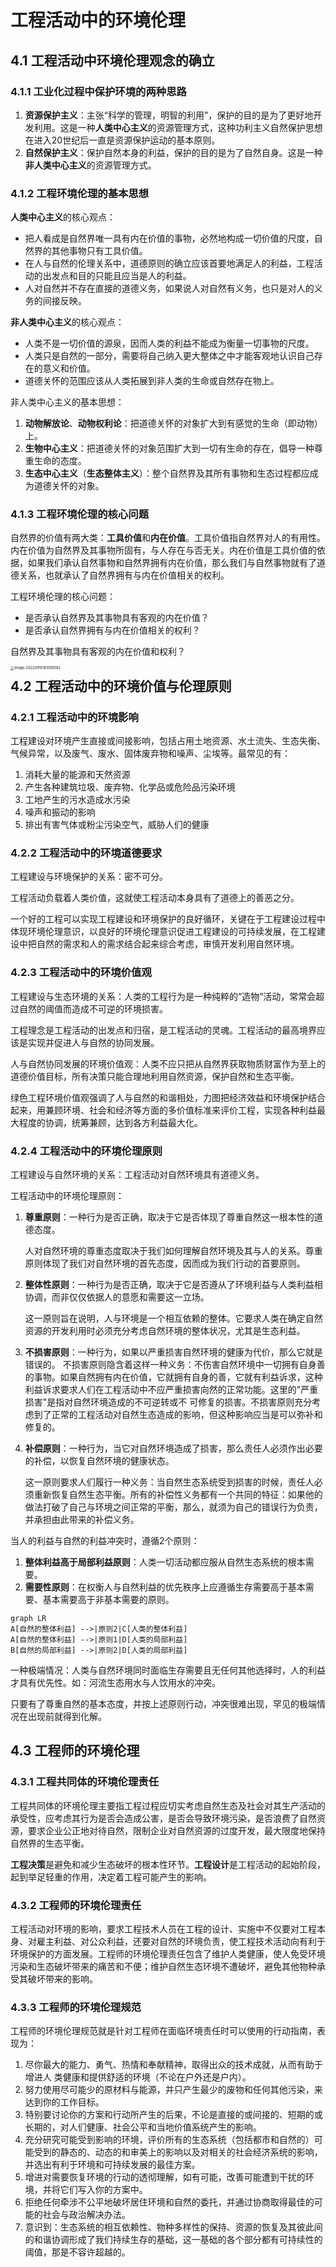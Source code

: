 #  工程活动中的环境伦理

##  4.1 工程活动中环境伦理观念的确立

###  4.1.1 工业化过程中保护环境的两种思路

1. **资源保护主义**：主张“科学的管理，明智的利用”，保护的目的是为了更好地开发利用。这是一种**人类中心主义**的资源管理方式，这种功利主义自然保护思想在进入20世纪后一直是资源保护运动的基本原则。
2. **自然保护主义**：保护自然本身的利益，保护的目的是为了自然自身。这是一种**非人类中心主义**的资源管理方式。

###  4.1.2 工程环境伦理的基本思想

**人类中心主义**的核心观点：

* 把人看成是自然界唯一具有内在价值的事物，必然地构成一切价值的尺度，自然界的其他事物只有工具价值。
* 在人与自然的伦理关系中，道德原则的确立应该首要地满足人的利益，工程活动的出发点和目的只能且应当是人的利益。
* 人对自然并不存在直接的道德义务，如果说人对自然有义务，也只是对人的义务的间接反映。

**非人类中心主义**的核心观点：

* 人类不是一切价值的源泉，因而人类的利益不能成为衡量一切事物的尺度。
* 人类只是自然的一部分，需要将自己纳入更大整体之中才能客观地认识自己存在的意义和价值。
* 道德关怀的范围应该从人类拓展到非人类的生命或自然存在物上。



非人类中心主义的基本思想：

1. **动物解放论**、**动物权利论**：把道德关怀的对象扩大到有感觉的生命（即动物）上。
2. **生物中心主义**：把道德关怀的对象范围扩大到一切有生命的存在，倡导一种尊重生命的态度。
3. **生态中心主义**（**生态整体主义**）：整个自然界及其所有事物和生态过程都应成为道德关怀的对象。

###  4.1.3 工程环境伦理的核心问题

自然界的价值有两大类：**工具价值**和**内在价值**。工具价值指自然界对人的有用性。内在价值为自然界及其事物所固有，与人存在与否无关。内在价值是工具价值的依据，如果我们承认自然事物和自然界拥有内在价值，那么我们与自然事物就有了道德关系，也就承认了自然界拥有与内在价值相关的权利。

工程环境伦理的核心问题：

* 是否承认自然界及其事物具有客观的内在价值？
* 是否承认自然界拥有与内在价值相关的权利？



自然界及其事物具有客观的内在价值和权利？

<img src="C:\Users\81228\AppData\Roaming\Typora\typora-user-images\image-20220910161056582.png" alt="image-20220910161056582" style="zoom:40%;float:left" />

##  4.2 工程活动中的环境价值与伦理原则

###  4.2.1 工程活动中的环境影响

工程建设对环境产生直接或间接影响，包括占用土地资源、水土流失、生态失衡、气候异常，以及废气、废水、固体废弃物和噪声、尘埃等。最常见的有：

1. 消耗大量的能源和天然资源
2. 产生各种建筑垃圾、废弃物、化学品或危险品污染环境
3. 工地产生的污水造成水污染
4. 噪声和振动的影响
5. 排出有害气体或粉尘污染空气，威胁人们的健康

###  4.2.2 工程活动中的环境道德要求

工程建设与环境保护的关系：密不可分。

工程活动负载着人类价值，这就使工程活动本身具有了道德上的善恶之分。

一个好的工程可以实现工程建设和环境保护的良好循环，关键在于工程建设过程中体现环境伦理意识，以良好的环境伦理意识促进工程建设的可持续发展，在工程建设中把自然的需求和人的需求结合起来综合考虑，审慎开发利用自然环境。

###  4.2.3 工程活动中的环境价值观

工程建设与生态环境的关系：人类的工程行为是一种纯粹的“造物”活动，常常会超过自然的阈值而造成不可逆的环境损害。

工程理念是工程活动的出发点和归宿，是工程活动的灵魂。工程活动的最高境界应该是实现并促进人与自然的协同发展。

人与自然协同发展的环境价值观：人类不应只把从自然界获取物质财富作为至上的道德价值目标，所有决策只能合理地利用自然资源，保护自然和生态平衡。

绿色工程环境价值观强调了人与自然的和谐相处，力图把经济效益和环境保护结合起来，用兼顾环境、社会和经济等方面的多价值标准来评价工程，实现各种利益最大程度的协调，统筹兼顾，达到各方利益最大化。

###  4.2.4 工程活动中的环境伦理原则

工程建设与自然环境的关系：工程活动对自然环境具有道德义务。

工程活动中的环境伦理原则：

1. **尊重原则**：一种行为是否正确，取决于它是否体现了尊重自然这一根本性的道德态度。

   人对自然环境的尊重态度取决于我们如何理解自然环境及其与人的关系。尊重原则体现了我们对自然环境的首先态度，因而成为我们行动的首要原则。

2. **整体性原则**：一种行为是否正确，取决于它是否遵从了环境利益与人类利益相协调，而非仅仅依据人的意愿和需要这一立场。

   这一原则旨在说明，人与环境是一个相互依赖的整体。它要求人类在确定自然资源的开发利用时必须充分考虑自然环境的整体状况，尤其是生态利益。

3. **不损害原则**：一种行为，如果以严重损害自然环境的健康为代价，那么它就是错误的。
   不损害原则隐含着这样一种义务：不伤害自然环境中一切拥有自身善的事物。如果自然拥有内在价值，它就拥有自身的善，它就有利益诉求，这种利益诉求要求人们在工程活动中不应严重损害向然的正常功能。这里的"严重损害"是指对自然环境造成的不可逆转或不 可修复的损害。不损害原则充分考虑到了正常的工程活动对自然生态造成的影响，但这种影响应当是可以弥补和修复的。

4. **补偿原则**：一种行为，当它对自然环境造成了损害，那么责任人必须作出必要的补偿，以恢复自然环境的健康状态。

   这一原则要求人们履行一种义务：当自然生态系统受到损害的时候，责任人必须重新恢复自然生态平衡。所有的补偿性义务都有一个共同的特征：如果他的做法打破了自己与环境之间正常的平衡，那么，就须为自己的错误行为负责，并承担由此带来的补偿义务。



当人的利益与自然的利益冲突时，遵循2个原则：

1. **整体利益高于局部利益原则**：人类一切活动都应服从自然生态系统的根本需要。
2. **需要性原则**：在权衡人与自然利益的优先秩序上应遵循生存需要高于基本需要、基本需要高于非基本需要的原则。

```mermaid
graph LR
A[自然的整体利益] -->|原则2|C[人类的整体利益]
A[自然的整体利益] -->|原则1|D[人类的局部利益]
B[自然的局部利益] -->|原则2|D[人类的局部利益]
```

一种极端情况：人类与自然环境同时面临生存需要且无任何其他选择时，人的利益才具有优先性。如：河流生态用水与人饮用水的冲突。

只要有了尊重自然的基本态度，并按上述原则行动，冲突很难出现，罕见的极端情况在出现前就得到化解。

##  4.3 工程师的环境伦理

###  4.3.1 工程共同体的环境伦理责任

工程共同体的环境伦理主要指工程过程应切实考虑自然生态及社会对其生产活动的承受性，应考虑其行为是否会造成公害，是否会导致环境污染，是否浪费了自然资源，要求企业公正地对待自然，限制企业对自然资源的过度开发，最大限度地保持自然界的生态平衡。

**工程决策**是避免和减少生态破坏的根本性环节。**工程设计**是工程活动的起始阶段，起到举足轻重的作用，决定着工程可能产生的影响。

###  4.3.2 工程师的环境伦理责任

工程活动对环境的影响，要求工程技术人员在工程的设计、实施中不仅要对工程本身、对雇主利益、对公众利益，还要对自然的环境负责，使工程技术活动向有利于环境保护的方面发展。工程师的环境伦理责任包含了维护人类健康，使人免受环境污染和生态破坏带来的痛苦和不便；维护自然生态环境不遭破坏，避免其他物种承受其破坏带来的影响。

###  4.3.3 工程师的环境伦理规范

工程师的环境伦理规范就是针对工程师在面临环境责任时可以使用的行动指南，表现为：

1. 尽你最大的能力、勇气、热情和奉献精神，取得出众的技术成就，从而有助于增进人 类健康和提供舒适的环境（不论在户外还是户内）。
2. 努力使用尽可能少的原材料与能源，并只产生最少的废物和任何其他污染，来达到你的工作目标。
3. 特别要讨论你的方案和行动所产生的后果，不论是直接的或间接的、短期的或长期的，对人们健康、社会公平和当地价值系统产生的影响。
4. 充分研究可能受到影响的环境，评价所有的生态系统（包括都市和自然的）可能受到的静态的、动态的和审美上的影响以及对相关的社会经济系统的影响，并选出有利于环境和可持续发展的最佳方案。
5. 增进对需要恢复环境的行动的透彻理解，如有可能，改善可能遭到干扰的环境，并将它们写入你的方案中。
6. 拒绝任何牵涉不公平地破坏居住环境和自然的委托，并通过协商取得最佳的可能的社会与政治解决办法。
7. 意识到：生态系统的相互依赖性、物种多样性的保持、资源的恢复及其彼此间的和谐协调形成了我们持续生存的基础，这一基础的各个部分都有可持续性的阈值，那是不容许超越的。